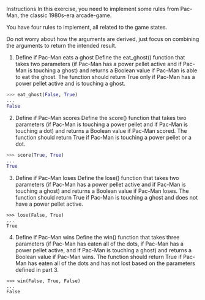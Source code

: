 Instructions
In this exercise, you need to implement some rules from Pac-Man, the classic 1980s-era arcade-game.

You have four rules to implement, all related to the game states.

Do not worry about how the arguments are derived, just focus on combining the arguments to return the intended result.

1. Define if Pac-Man eats a ghost
Define the eat_ghost() function that takes two parameters (if Pac-Man has a power pellet active and if Pac-Man is touching a ghost) and returns a Boolean value if Pac-Man is able to eat the ghost. The function should return True only if Pac-Man has a power pellet active and is touching a ghost.
```py
>>> eat_ghost(False, True)
...
False
```

2. Define if Pac-Man scores
Define the score() function that takes two parameters (if Pac-Man is touching a power pellet and if Pac-Man is touching a dot) and returns a Boolean value if Pac-Man scored. The function should return True if Pac-Man is touching a power pellet or a dot.

```py
>>> score(True, True)
...
True
```


3. Define if Pac-Man loses
Define the lose() function that takes two parameters (if Pac-Man has a power pellet active and if Pac-Man is touching a ghost) and returns a Boolean value if Pac-Man loses. The function should return True if Pac-Man is touching a ghost and does not have a power pellet active.

```
>>> lose(False, True)
...
True
```

4. Define if Pac-Man wins
Define the win() function that takes three parameters (if Pac-Man has eaten all of the dots, if Pac-Man has a power pellet active, and if Pac-Man is touching a ghost) and returns a Boolean value if Pac-Man wins. The function should return True if Pac-Man has eaten all of the dots and has not lost based on the parameters defined in part 3.

```
>>> win(False, True, False)
...
False
```